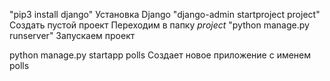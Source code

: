 "pip3 install django"                           Установка Django
"django-admin startproject project"   Создать пустой проект
Переходим в папку _project_
"python manage.py runserver"         Запускаем проект

python manage.py startapp polls   Создает новое приложение с именем polls
